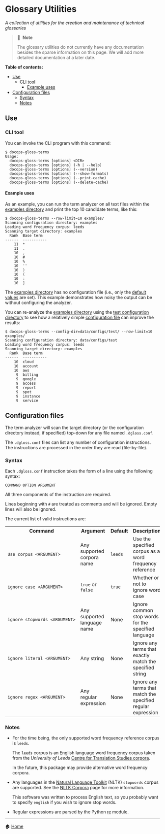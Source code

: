 # Glossary Utilities

_A collection of utilities for the creation and maintenance of technical
glossaries_

> 📝&nbsp;&nbsp;**Note**
>
> The glossary utilities do not currently have any documentation besides the
> sparse information on this page. We will add more detailed documentation at a
> later date.

**Table of contents:**

- [Use](#use)
  - [CLI tool](#cli-tool)
    - [Example uses](#example-uses)
- [Configuration files](#configuration-files)
  - [Syntax](#syntax)
  - [Notes](#notes)

## Use

### CLI tool

You can invoke the CLI program with this command:

```console
$ docops-gloss-terms
Usage:
  docops-gloss-terms [options] <DIR>
  docops-gloss-terms [options] (-h | --help)
  docops-gloss-terms [options] (--version)
  docops-gloss-terms [options] (--show-formats)
  docops-gloss-terms [options] (--print-cache)
  docops-gloss-terms [options] (--delete-cache)
```

#### Example uses

As an example, you can run the term analyzer on all text files within the
[examples directory][examples_dir] and print the top 10 candidate terms, like
this:

```console
$ docops-gloss-terms --row-limit=10 examples/
Scanning configuration directory: examples
Loading word frequency corpus: leeds
Scanning target directory: examples
  Rank  Base term
------  -----------
    11  *
    11  .
    10  ,
    10  #
    10  %
    10  ''
    10  )
    10  (
    10  :
    10  ]
```

The [examples directory][examples_dir] has no configuration file (i.e., only
the [default values](#syntax) are set). This example demonstrates how noisy the
output can be without configuring the analyzer.

You can re-analyze the [examples directory][examples_dir] using the [test
configuration directory][test_dir] to see how a relatively simple
[configuration file][config file] can improve the results:

```console
$ docops-gloss-terms --config-dir=data/configs/test/ --row-limit=10 examples/
Scanning configuration directory: data/configs/test
Loading word frequency corpus: leeds
Scanning target directory: examples
  Rank  Base term
------  -----------
    10  cloud
    10  account
    10  aws
     9  billing
     9  google
     9  access
     9  report
     9  spot
     9  instance
     9  service
```

## Configuration files

The term analyzer will scan the target directory (or the configuration
directory instead, if specified) top-down for any file named `.dgloss.conf`.

The `.dgloss.conf` files can list any number of configuration instructions. The
instructions are processed in the order they are read (file-by-file).

### Syntax

Each `.dgloss.conf` instruction takes the form of a line using the following
syntax:

```text
COMMAND OPTION ARGUMENT
```

All three components of the instruction are required.

Lines beginning with `#` are treated as comments and will be ignored. Empty
lines will also be ignored.

The current list of valid instructions are:

<table>
  <tr>
    <th>Command</th>
    <th width="20%">Argument</th>
    <th>Default</th>
    <th>Description</th>
  </tr>
  <tr>
    <td><code>Use&nbsp;corpus&nbsp;&lt;ARGUMENT&gt;</code></td>
    <td>Any supported corpora name</td>
    <td><code>leeds</code></td>
    <td>Use the specified corpus as a word frequency reference</td>
  </tr>
  <tr>
    <td><code>ignore&nbsp;case&nbsp;&lt;ARGUMENT&gt;</code></td>
    <td><code>true</code> or <code>false</code></td>
    <td><code>true</code></td>
    <td>Whether or not to ignore word case</td>
  </tr>
  <tr>
    <td><code>ignore&nbsp;stopwords&nbsp;&lt;ARGUMENT&gt;</td>
    <td>Any supported language name</td>
    <td>None</td>
    <td>Ignore common stop words for the specified language</td>
  </tr>
  <tr>
    <td><code>ignore&nbsp;literal&nbsp;&lt;ARGUMENT&gt;</td>
    <td>Any string</td>
    <td>None</td>
    <td>Ignore any terms that exactly match the specified string</td>
  </tr>
  <tr>
    <td><code>ignore&nbsp;regex&nbsp;&lt;ARGUMENT&gt;</td>
    <td>Any regular expression</td>
    <td>None</td>
    <td>Ignore any terms that match the specified regular expression</td>
  </tr>
</table>

### Notes

- For the time being, the only supported word frequency reference corpus is
  `leeds`.

  The `leeds` corpus is an English language word frequency corpus taken from
  the _University of Leeds_ [Centre for Translation Studies
  corpora][leeds_corpora].

  In the future, this package may provide alternative word frequency corpora.

- Any languages in the [Natural Language Toolkit][nltk] (NLTK) `stopwords`
  corpus are supported. See the [NLTK Corpora][nltk_corpora] page for more
  information.

  This software was written to process English text, so you probably want to
  specify `english` if you wish to ignore stop words.

- Regular expressions are parsed by the Python [re][re_module] module.

---

🏠 [Home][home]

<!-- Link references go below this line, sorted ascending --->

[config file]: ../../tests/config/.dgloss.conf
[examples_dir]: ../../tests/examples
[home]: https://github.com/doitintl/docops-python
[leeds_corpora]: http://corpus.leeds.ac.uk/list.html
[nltk_corpora]: http://www.nltk.org/nltk_data/
[nltk]: https://www.nltk.org/
[re_module]: https://docs.python.org/3/library/re.html
[test_dir]: ../../tests/config
